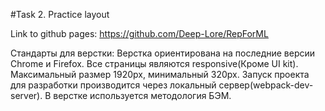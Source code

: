 #Task 2. Practice layout

Link to github pages: https://github.com/Deep-Lore/RepForML

Стандарты для верстки:
Верстка ориентирована на последние версии Chrome и Firefox.
Все страницы являются responsive(Кроме UI kit). Максимальный размер 1920px, минимальный 320px.
Запуск проекта для разработки производится через локальный сервер(webpack-dev-server).
В верстке используется методология БЭМ.
